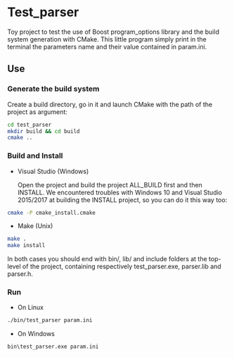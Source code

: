# Test_parser #

Toy project to test the use of Boost program_options library and the build system generation with CMake.
This little program simply print in the terminal the parameters name and their value contained in param.ini.


## Use ##

### Generate the build system ###
Create a build directory, go in it and launch CMake with the path of the project as argument: 
``` sh
cd test_parser
mkdir build && cd build
cmake ..
```

### Build and Install ###
+ Visual Studio (Windows)

	Open the project and build the project ALL_BUILD first and then INSTALL. We encountered troubles with Windows 10 and Visual Studio 2015/2017 at building the INSTALL project, so you can do it this way too:
``` sh
cmake -P cmake_install.cmake
```
	
+ Make (Unix)
``` sh
make .
make install
```

In both cases you should end with bin/, lib/ and include folders at the top-level of the project, containing respectively test_parser.exe, parser.lib and parser.h.

### Run ###
+ On Linux
``` sh
./bin/test_parser param.ini
```

+ On Windows
``` sh
bin\test_parser.exe param.ini
```
